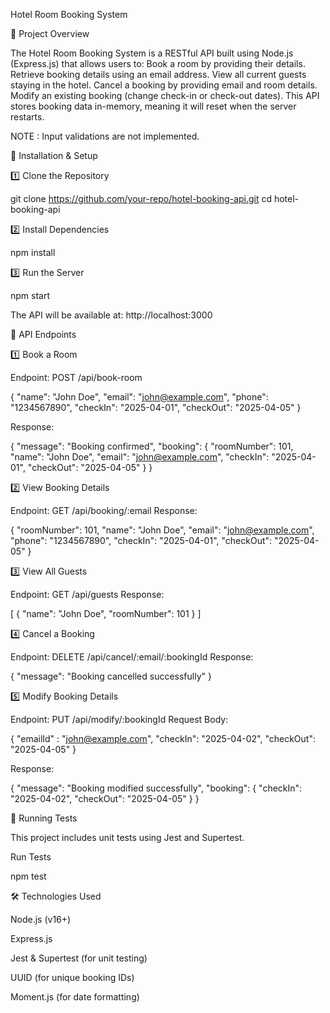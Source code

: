 Hotel Room Booking System

📌 Project Overview

The Hotel Room Booking System is a RESTful API built using Node.js (Express.js) that allows users to:
Book a room by providing their details.
Retrieve booking details using an email address.
View all current guests staying in the hotel.
Cancel a booking by providing email and room details.
Modify an existing booking (change check-in or check-out dates).
This API stores booking data in-memory, meaning it will reset when the server restarts.

NOTE : Input validations are not implemented.

🚀 Installation & Setup

1️⃣ Clone the Repository

git clone https://github.com/your-repo/hotel-booking-api.git
cd hotel-booking-api

2️⃣ Install Dependencies

npm install

3️⃣ Run the Server

npm start

The API will be available at: http://localhost:3000

📌 API Endpoints

1️⃣ Book a Room

Endpoint: POST /api/book-room

{
"name": "John Doe",
"email": "john@example.com",
"phone": "1234567890",
"checkIn": "2025-04-01",
"checkOut": "2025-04-05"
}

Response:

{
"message": "Booking confirmed",
"booking": {
"roomNumber": 101,
"name": "John Doe",
"email": "john@example.com",
"checkIn": "2025-04-01",
"checkOut": "2025-04-05"
}
}

2️⃣ View Booking Details

Endpoint: GET /api/booking/:email
Response:

{
"roomNumber": 101,
"name": "John Doe",
"email": "john@example.com",
"phone": "1234567890",
"checkIn": "2025-04-01",
"checkOut": "2025-04-05"
}

3️⃣ View All Guests

Endpoint: GET /api/guests
Response:

[
{
"name": "John Doe",
"roomNumber": 101
}
]

4️⃣ Cancel a Booking

Endpoint: DELETE /api/cancel/:email/:bookingId
Response:

{
"message": "Booking cancelled successfully"
}

5️⃣ Modify Booking Details

Endpoint: PUT /api/modify/:bookingId
Request Body:

{
"emailId" : "john@example.com",
"checkIn": "2025-04-02",
"checkOut": "2025-04-05"
}

Response:

{
"message": "Booking modified successfully",
"booking": {
"checkIn": "2025-04-02",
"checkOut": "2025-04-05"
}
}

🧪 Running Tests

This project includes unit tests using Jest and Supertest.

Run Tests

npm test

🛠️ Technologies Used

Node.js (v16+)

Express.js

Jest & Supertest (for unit testing)

UUID (for unique booking IDs)

Moment.js (for date formatting)
